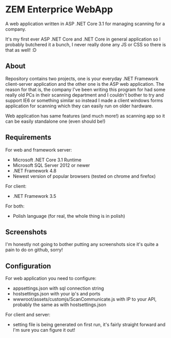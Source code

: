 # ZEM Enterprice WebApp
A web application written in ASP .NET Core 3.1 for managing scanning for a company.

It's my first ever ASP .NET Core and .NET Core in general application so I probably butchered it a bunch, I never really done any JS or CSS so there is that as well! :D

## About

Repository contains two projects, one is your everyday .NET Framework client-server application and the other one is the ASP web application. The reason for that is, the company I've been writing this program for had some really old PCs in their scanning department and I couldn't bother to try and support IE6 or something similar so instead I made a client windows forms application for scanning which they can easily run on older hardware.

Web application has same features (and much more!) as scanning app so it can be easily standalone one (even should be!)

## Requirements 

For web and framework server:
* Microsoft .NET Core 3.1 Runtime 
* Microsoft SQL Server 2012 or newer
* .NET Framework 4.8
* Newest version of popular browsers (tested on chrome and firefox)

For client:
* .NET Framework 3.5

For both:
* Polish language (for real, the whole thing is in polish)

## Screenshots

I'm honestly not going to bother putting any screenshots sice it's quite a pain to do on github, sorry!

## Configuration

For web application you need to configure:
* appsettings.json with sql connection string
* hostsettings.json with your ip's and ports
* wwwroot/assets/customjs/ScanCommunicate.js with IP to your API, probably the same as with hostsettings.json

For client and server:
* setting file is being generated on first run, it's fairly straight forward and I'm sure you can figure it out!
